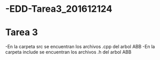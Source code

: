 # -EDD-Tarea3_201612124
# Tarea 3
-En la carpeta src se encuentran los archivos .cpp del arbol ABB
-En la carpeta include se encuentran los archivos .h del arbol ABB
